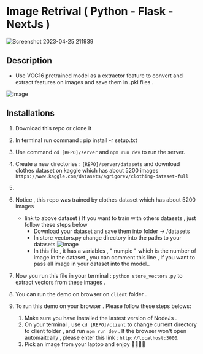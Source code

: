 #                                 Image Retrival ( Python - Flask - NextJs )


![Screenshot 2023-04-25 211939](https://user-images.githubusercontent.com/86192249/234307338-03a511c9-b6ef-4a45-a019-8bc75842f51d.png)



## Description
  - Use VGG16 pretrained model as a extractor feature to convert and extract features on images and save them in .pkl files .
  
![image](https://user-images.githubusercontent.com/86192249/234316915-b9ab14a9-a289-462c-a5b3-0cba68fa2eca.png)

## Installations
  1) Download this repo or clone it 
  2) In terminal run command : pip install -r setup.txt 
  3) Use command ``` cd [REPO]/server ``` and ``` npm run dev ``` to run the server. 
  4) Create a new directories : ``` [REPO]/server/datasets ``` and download clothes dataset on kaggle which has about 5200 images ``` https://www.kaggle.com/datasets/agrigorev/clothing-dataset-full ```
  5) 
  6) Notice , this repo was trained by clothes dataset which has about 5200 images 
      - link to above dataset  ( 
      If you want to train with others datasets , just follow these steps below
        - Download your dataset and save them into folder -> /datasets
        - In store_vectors.py change directory into the paths to your datasets
        ![image](https://user-images.githubusercontent.com/86192249/234317334-5ff06210-6614-4cb6-80f5-3a8f10adae4b.png)
        - In this file , it has a variables , " numpic "  which is the number of image in the dataset , you can comment this line , if you want to pass all image in your dataset into the model..
         
  4) Now you run this file in your terminal : ``` python store_vectors.py ``` to extract vectors from these images .
  5) You can run the demo on browser on ``` client ``` folder .
  6) To run this demo on your browser . Please follow these steps belows:
       1) Make sure you have installed the lastest version of NodeJs .
       2) On your terminal , use ``` cd [REPO]/client ``` to change current directory to client folder , and run ``` npm run dev ``` . If the browser won't open automaitcally , please enter this link : ```http://localhost:3000```.
       3) Pick an image from your laptop and enjoy 💐💐💐💐
       
   
        
        

        
        
      
      
  
